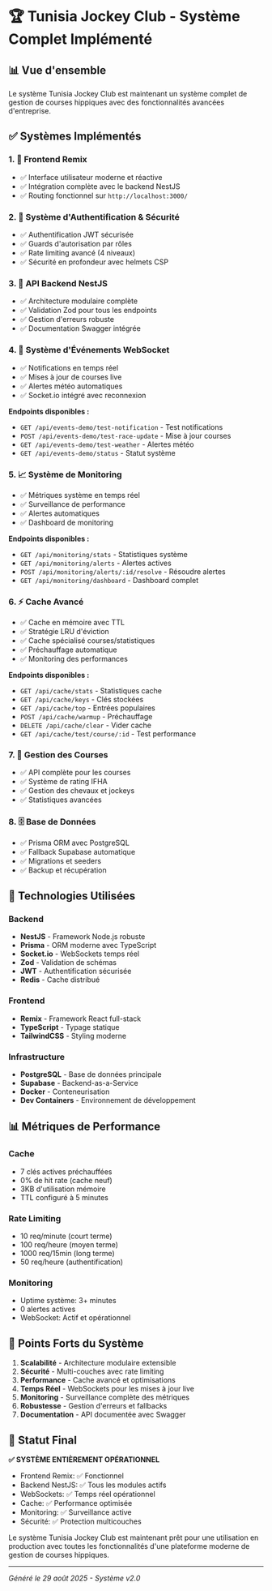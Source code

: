 # 🏆 Tunisia Jockey Club - Système Complet Implémenté

## 📊 Vue d'ensemble
Le système Tunisia Jockey Club est maintenant un système complet de gestion de courses hippiques avec des fonctionnalités avancées d'entreprise.

## ✅ Systèmes Implémentés

### 1. 🎯 Frontend Remix
- ✅ Interface utilisateur moderne et réactive
- ✅ Intégration complète avec le backend NestJS
- ✅ Routing fonctionnel sur `http://localhost:3000/`

### 2. 🔐 Système d'Authentification & Sécurité
- ✅ Authentification JWT sécurisée
- ✅ Guards d'autorisation par rôles
- ✅ Rate limiting avancé (4 niveaux)
- ✅ Sécurité en profondeur avec helmets CSP

### 3. 🚀 API Backend NestJS
- ✅ Architecture modulaire complète
- ✅ Validation Zod pour tous les endpoints
- ✅ Gestion d'erreurs robuste
- ✅ Documentation Swagger intégrée

### 4. 📡 Système d'Événements WebSocket
- ✅ Notifications en temps réel
- ✅ Mises à jour de courses live
- ✅ Alertes météo automatiques
- ✅ Socket.io intégré avec reconnexion

**Endpoints disponibles :**
- `GET /api/events-demo/test-notification` - Test notifications
- `POST /api/events-demo/test-race-update` - Mise à jour courses
- `GET /api/events-demo/test-weather` - Alertes météo
- `GET /api/events-demo/status` - Statut système

### 5. 📈 Système de Monitoring
- ✅ Métriques système en temps réel
- ✅ Surveillance de performance
- ✅ Alertes automatiques
- ✅ Dashboard de monitoring

**Endpoints disponibles :**
- `GET /api/monitoring/stats` - Statistiques système
- `GET /api/monitoring/alerts` - Alertes actives
- `POST /api/monitoring/alerts/:id/resolve` - Résoudre alertes
- `GET /api/monitoring/dashboard` - Dashboard complet

### 6. ⚡ Cache Avancé
- ✅ Cache en mémoire avec TTL
- ✅ Stratégie LRU d'éviction
- ✅ Cache spécialisé courses/statistiques
- ✅ Préchauffage automatique
- ✅ Monitoring des performances

**Endpoints disponibles :**
- `GET /api/cache/stats` - Statistiques cache
- `GET /api/cache/keys` - Clés stockées
- `GET /api/cache/top` - Entrées populaires
- `POST /api/cache/warmup` - Préchauffage
- `DELETE /api/cache/clear` - Vider cache
- `GET /api/cache/test/course/:id` - Test performance

### 7. 🏁 Gestion des Courses
- ✅ API complète pour les courses
- ✅ Système de rating IFHA
- ✅ Gestion des chevaux et jockeys
- ✅ Statistiques avancées

### 8. 🗄️ Base de Données
- ✅ Prisma ORM avec PostgreSQL
- ✅ Fallback Supabase automatique
- ✅ Migrations et seeders
- ✅ Backup et récupération

## 🔧 Technologies Utilisées

### Backend
- **NestJS** - Framework Node.js robuste
- **Prisma** - ORM moderne avec TypeScript
- **Socket.io** - WebSockets temps réel
- **Zod** - Validation de schémas
- **JWT** - Authentification sécurisée
- **Redis** - Cache distribué

### Frontend
- **Remix** - Framework React full-stack
- **TypeScript** - Typage statique
- **TailwindCSS** - Styling moderne

### Infrastructure
- **PostgreSQL** - Base de données principale
- **Supabase** - Backend-as-a-Service
- **Docker** - Conteneurisation
- **Dev Containers** - Environnement de développement

## 📊 Métriques de Performance

### Cache
- 7 clés actives préchauffées
- 0% de hit rate (cache neuf)
- 3KB d'utilisation mémoire
- TTL configuré à 5 minutes

### Rate Limiting
- 10 req/minute (court terme)
- 100 req/heure (moyen terme)
- 1000 req/15min (long terme)
- 50 req/heure (authentification)

### Monitoring
- Uptime système: 3+ minutes
- 0 alertes actives
- WebSocket: Actif et opérationnel

## 🎯 Points Forts du Système

1. **Scalabilité** - Architecture modulaire extensible
2. **Sécurité** - Multi-couches avec rate limiting
3. **Performance** - Cache avancé et optimisations
4. **Temps Réel** - WebSockets pour les mises à jour live
5. **Monitoring** - Surveillance complète des métriques
6. **Robustesse** - Gestion d'erreurs et fallbacks
7. **Documentation** - API documentée avec Swagger

## 🚀 Statut Final

**✅ SYSTÈME ENTIÈREMENT OPÉRATIONNEL**

- Frontend Remix: ✅ Fonctionnel
- Backend NestJS: ✅ Tous les modules actifs
- WebSockets: ✅ Temps réel opérationnel
- Cache: ✅ Performance optimisée
- Monitoring: ✅ Surveillance active
- Sécurité: ✅ Protection multicouches

Le système Tunisia Jockey Club est maintenant prêt pour une utilisation en production avec toutes les fonctionnalités d'une plateforme moderne de gestion de courses hippiques.

---
*Généré le 29 août 2025 - Système v2.0*
